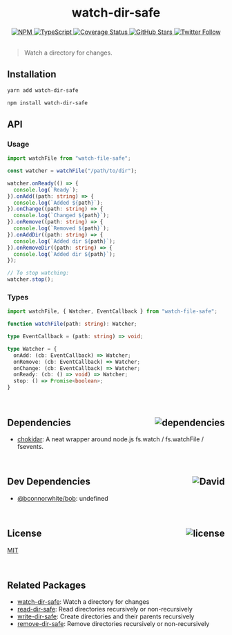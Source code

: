 <div align="center">
  <h1>watch-dir-safe</h1>
  <a href="https://npmjs.com/package/watch-dir-safe">
    <img alt="NPM" src="https://img.shields.io/npm/v/watch-dir-safe.svg">
  </a>
  <a href="https://github.com/bconnorwhite/watch-dir-safe">
    <img alt="TypeScript" src="https://img.shields.io/github/languages/top/bconnorwhite/watch-dir-safe.svg">
  </a>
  <a href='https://coveralls.io/github/bconnorwhite/watch-dir-safe?branch=master'>
    <img alt="Coverage Status" src="https://img.shields.io/coveralls/github/bconnorwhite/watch-dir-safe.svg?branch=master">
  </a>
  <a href="https://github.com/bconnorwhite/watch-dir-safe">
    <img alt="GitHub Stars" src="https://img.shields.io/github/stars/bconnorwhite/watch-dir-safe?label=Stars%20Appreciated%21&style=social">
  </a>
  <a href="https://twitter.com/bconnorwhite">
    <img alt="Twitter Follow" src="https://img.shields.io/twitter/follow/bconnorwhite.svg?label=%40bconnorwhite&style=social">
  </a>
</div>

<br />

> Watch a directory for changes.

## Installation

```sh
yarn add watch-dir-safe
```

```sh
npm install watch-dir-safe
```

## API

### Usage
```ts
import watchFile from "watch-file-safe";

const watcher = watchFile("/path/to/dir");

watcher.onReady(() => {
  console.log(`Ready`);
}).onAdd((path: string) => {
  console.log(`Added ${path}`);
}).onChange((path: string) => {
  console.log(`Changed ${path}`);
}).onRemove((path: string) => {
  console.log(`Removed ${path}`);
}).onAddDir((path: string) => {
  console.log(`Added dir ${path}`);
}).onRemoveDir((path: string) => {
  console.log(`Added dir ${path}`);
});

// To stop watching:
watcher.stop();
```

### Types
```ts
import watchFile, { Watcher, EventCallback } from "watch-file-safe";

function watchFile(path: string): Watcher;

type EventCallback = (path: string) => void;

type Watcher = {
  onAdd: (cb: EventCallback) => Watcher;
  onRemove: (cb: EventCallback) => Watcher;
  onChange: (cb: EventCallback) => Watcher;
  onReady: (cb: () => void) => Watcher;
  stop: () => Promise<boolean>;
}
```

<br />

<h2>Dependencies<img align="right" alt="dependencies" src="https://img.shields.io/david/bconnorwhite/watch-file-safe.svg"></h2>

- [chokidar](https://www.npmjs.com/package/chokidar): A neat wrapper around node.js fs.watch / fs.watchFile / fsevents.

<br />

<h2>Dev Dependencies<img align="right" alt="David" src="https://img.shields.io/david/dev/bconnorwhite/watch-dir-safe.svg"></h2>

- [@bconnorwhite/bob](https://www.npmjs.com/package/@bconnorwhite/bob): undefined

<br />

<h2>License <img align="right" alt="license" src="https://img.shields.io/npm/l/watch-dir-safe.svg"></h2>

[MIT](https://opensource.org/licenses/MIT)

<br />

## Related Packages

- [watch-dir-safe](https://www.npmjs.com/package/watch-dir-safe): Watch a directory for changes
- [read-dir-safe](https://www.npmjs.com/package/read-dir-safe): Read directories recursively or non-recursively
- [write-dir-safe](https://www.npmjs.com/package/write-dir-safe): Create directories and their parents recursively
- [remove-dir-safe](https://www.npmjs.com/package/remove-dir-safe): Remove directories recursively or non-recursively
